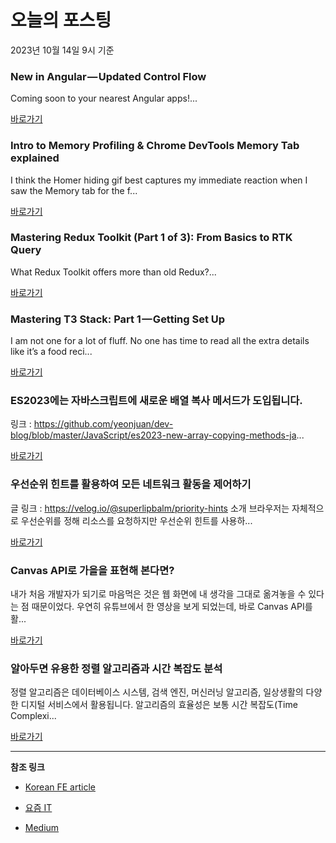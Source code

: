 # 오늘의 포스팅 
2023년 10월 14일 9시 기준 

### New in Angular — Updated Control Flow 

 Coming soon to your nearest Angular apps!... 

 [바로가기](https://medium.com/ngconf/new-in-angular-updated-control-flow-b6f0d6af7dfe?responsesOpen=true&sortBy=REVERSE_CHRON&source=topic_portal_recommended_stories---------0-84----------typescript----------55d48c7c_5413_48bb_b253_872aa83c2656-------) 

### Intro to Memory Profiling & Chrome DevTools Memory Tab explained 

 I think the Homer hiding gif best captures my immediate reaction when I saw the Memory tab for the f... 

 [바로가기](https://medium.com/performance-engineering-for-the-ordinary-barbie/intro-to-memory-profiling-chrome-devtools-memory-tab-explained-5a99d3ba85d2?responsesOpen=true&sortBy=REVERSE_CHRON&source=topic_portal_recommended_stories---------0-84----------frontend----------2567a60f_4617_4dcb_9a12_2c7105e09590-------) 

### Mastering Redux Toolkit (Part 1 of 3): From Basics to RTK Query 

 What Redux Toolkit offers more than old Redux?... 

 [바로가기](https://medium.com/@tourlidavagia/mastering-redux-toolkit-part-1-of-3-from-basics-to-rtk-query-dec06d4f8cd2?responsesOpen=true&sortBy=REVERSE_CHRON&source=topic_portal_recommended_stories---------0-84----------reactjs----------3fcebb69_9022_4e86_9bef_bc91e5acf5e1-------) 

### Mastering T3 Stack: Part 1 — Getting Set Up 

 I am not one for a lot of fluff. No one has time to read all the extra details like it’s a food reci... 

 [바로가기](https://medium.com/@wormdirtdevelopment/mastering-t3-stack-part-1-getting-set-up-bfb0d4269089?responsesOpen=true&sortBy=REVERSE_CHRON&source=topic_portal_recommended_stories---------0-84----------nextjs----------6687e15f_c602_4480_b097_9a0a48d43ca3-------) 

###  ES2023에는 자바스크립트에 새로운 배열 복사 메서드가 도입됩니다. 

 링크 : https://github.com/yeonjuan/dev-blog/blob/master/JavaScript/es2023-new-array-copying-methods-ja... 

 [바로가기](https://kofearticle.substack.com/p/korean-fe-article-es2023-6a8) 

###  우선순위 힌트를 활용하여 모든 네트워크 활동을 제어하기 

 글 링크 : https://velog.io/@superlipbalm/priority-hints 소개 브라우저는 자체적으로 우선순위를 정해 리소스를 요청하지만 우선순위 힌트를 사용하... 

 [바로가기](https://kofearticle.substack.com/p/korean-fe-article-5e5) 

### Canvas API로 가을을 표현해 본다면? 

 내가 처음 개발자가 되기로 마음먹은 것은 웹 화면에 내 생각을 그대로 옮겨놓을 수 있다는 점 때문이었다. 우연히 유튜브에서 한 영상을 보게 되었는데, 바로 Canvas API를 활... 

 [바로가기](https://yozm.wishket.com/magazine/detail/2268/) 

### 알아두면 유용한 정렬 알고리즘과 시간 복잡도 분석 

 정렬 알고리즘은 데이터베이스 시스템, 검색 엔진, 머신러닝 알고리즘, 일상생활의 다양한 디지털 서비스에서 활용됩니다. 알고리즘의 효율성은 보통 시간 복잡도(Time Complexi... 

 [바로가기](https://yozm.wishket.com/magazine/detail/2266/) 

---

**참조 링크**

- [Korean FE article](https://kofearticle.substack.com) 

- [요즘 IT](https://yozm.wishket.com/magazine) 

- [Medium](https://medium.com) 

